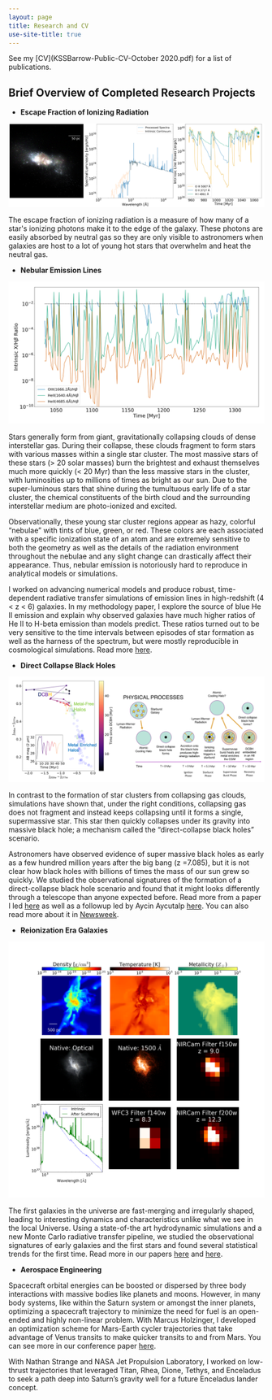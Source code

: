 ```yaml
---
layout: page
title: Research and CV
use-site-title: true
---
```


See my [CV](KSSBarrow-Public-CV-October 2020.pdf) for a list of publications.


## Brief Overview of Completed Research Projects



* **Escape Fraction of Ionizing Radiation**

![](/img/fourplot_0_407_3.png)

The escape fraction of ionizing radiation is a measure of how many of a star's ionizing photons make it to the edge of the galaxy. These photons are easily absorbed by neutral gas so they are only visible to astronomers when galaxies are host to a lot of young hot stars that overwhelm and heat the neutral gas.

* **Nebular Emission Lines**


![](/img/plotlines3_rat_0.png)


Stars generally form from giant, gravitationally collapsing clouds of dense interstellar gas. During their collapse, these clouds fragment to form stars with various masses within a single star cluster. The most massive stars of these stars (> 20 solar masses) burn the brightest and exhaust themselves much more quickly  (< 20 Myr) than the less massive stars in the cluster, with luminosities up to millions of times as bright as our sun. Due to the super-luminous stars that shine during the tumultuous early life of a star cluster, the chemical constituents of the birth cloud and the surrounding interstellar medium are photo-ionized and excited.  

Observationally, these young star cluster regions appear as hazy, colorful “nebulae” with tints of blue, green, or red. These colors are each associated with a specific ionization state of an atom and are extremely sensitive to both the geometry as well as the details of the radiation environment throughout the nebulae  and any slight change can drastically affect their appearance. Thus, nebular emission is notoriously hard to reproduce in analytical models or simulations.

I worked on advancing numerical models and produce robust, time-dependent radiative transfer simulations of emission lines in high-redshift (4 < z < 6) galaxies. In my methodology paper, I explore the source of blue He II emission and explain why observed galaxies have much higher ratios of He II to H-beta emission than models predict. These ratios turned out to be very sensitive to the time intervals between episodes of star formation as well as the harness of the spectrum, but were mostly reproducible in cosmological simulations. Read more [here](https://arxiv.org/abs/1911.02023).



* **Direct Collapse Black Holes**

![](/img/Figure4.png)

In contrast to the formation of star clusters from collapsing gas clouds, simulations have shown that, under the right conditions, collapsing gas does not fragment and instead keeps collapsing until it forms a single, supermassive star. This star then quickly collapses under its gravity into massive black hole; a mechanism called the “direct-collapse black holes” scenario.

Astronomers have observed evidence of super massive black holes as early as a few hundred million years after the big bang (z =7.085), but it is not clear how black holes with billions of times the mass of our sun grew so quickly. We studied the observational signatures of the formation of a direct-collapse black hole scenario and found that it might looks differently through a telescope than anyone expected before. Read more from a paper I led [here](https://doi.org/10.1038/s41550-018-0569-y) as well as a followup led by Aycin Aycutalp [here](https://arxiv.org/abs/1910.08554). You can also read more about it in [Newsweek](https://www.newsweek.com/supermassive-black-hole-early-universe-simulation-x-rays-1114133).

* **Reionization Era Galaxies**

![](/img/HaloA4.png)

The first galaxies in the universe are fast-merging and irregularly shaped, leading to interesting dynamics and characteristics unlike what we see in the local Universe. Using a state-of-the art hydrodynamic simulations and a new Monte Carlo radiative transfer pipeline, we studied the observational signatures of early galaxies and the first stars and found several statistical trends for the first time. Read more in our papers [here](https://academic.oup.com/mnras/article/469/4/4863/3828091) and [here](https://academic.oup.com/mnras/article/474/2/2617/4638550).

* **Aerospace Engineering**

Spacecraft orbital energies can be boosted or dispersed by three body interactions with massive bodies like planets and moons. However, in many body systems, like within the Saturn system or amongst the inner planets, optimizing a spacecraft trajectory to minimize the need for fuel is an open-ended and highly non-linear problem. With Marcus Holzinger, I developed an optimization scheme for Mars-Earth cycler trajectories that take advantage of Venus transits to make quicker transits to and from Mars. You can see more in our conference paper [here](http://www.ssdl.gatech.edu/sites/default/files/papers/conferencePapers/AAS-17-zzz.pdf).

With Nathan Strange and NASA Jet Propulsion Laboratory, I worked on low-thrust trajectories that leveraged Titan, Rhea, Dione, Tethys, and Enceladus to seek a path deep into Saturn’s gravity well for a future Enceladus lander concept.

